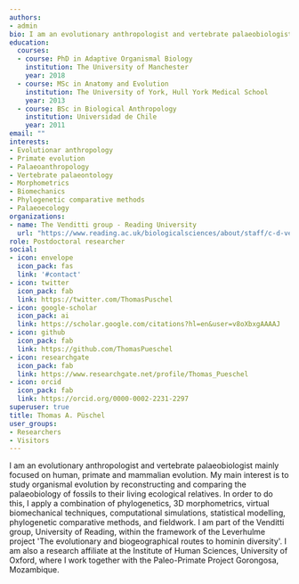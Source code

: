 ```yaml
---
authors:
- admin
bio: I am an evolutionary anthropologist and vertebrate palaeobiologist mainly focused on human, primate and mammalian evolution. My main interest is to study organismal evolution by reconstructing and comparing the palaeobiology of fossils to their living ecological relatives. In order to do this, I apply a combination of phylogenetics, 3D morphometrics, virtual biomechanical techniques, computational simulations, statistical modelling, phylogenetic comparative methods, and fieldwork. I am part of the Venditti group, University of Reading, within the framework of the Leverhulme project 'The evolutionary and biogeographical routes to hominin diversity'. I am also a research affiliate at the Institute of Human Sciences, University of Oxford, where I work together with the Paleo-Primate Project Gorongosa, Mozambique.
education:
  courses:
  - course: PhD in Adaptive Organismal Biology
    institution: The University of Manchester
    year: 2018
  - course: MSc in Anatomy and Evolution
    institution: The University of York, Hull York Medical School
    year: 2013
  - course: BSc in Biological Anthropology
    institution: Universidad de Chile
    year: 2011
email: ""
interests:
- Evolutionar anthropology
- Primate evolution
- Palaeoanthropology
- Vertebrate palaeontology
- Morphometrics
- Biomechanics
- Phylogenetic comparative methods
- Palaeoecology
organizations:
- name: The Venditti group - Reading University
  url: "https://www.reading.ac.uk/biologicalsciences/about/staff/c-d-venditti.aspx"
role: Postdoctoral researcher
social:
- icon: envelope
  icon_pack: fas
  link: '#contact'
- icon: twitter
  icon_pack: fab
  link: https://twitter.com/ThomasPuschel
- icon: google-scholar
  icon_pack: ai
  link: https://scholar.google.com/citations?hl=en&user=v8oXbxgAAAAJ
- icon: github
  icon_pack: fab
  link: https://github.com/ThomasPueschel
- icon: researchgate
  icon_pack: fab
  link: https://www.researchgate.net/profile/Thomas_Pueschel
- icon: orcid
  icon_pack: fab
  link: https://orcid.org/0000-0002-2231-2297
superuser: true
title: Thomas A. Püschel
user_groups:
- Researchers
- Visitors
---
```


I am an evolutionary anthropologist and vertebrate palaeobiologist mainly focused on human, primate and mammalian evolution. My main interest is to study organismal evolution by reconstructing and comparing the palaeobiology of fossils to their living ecological relatives. In order to do this, I apply a combination of phylogenetics, 3D morphometrics, virtual biomechanical techniques, computational simulations, statistical modelling, phylogenetic comparative methods, and fieldwork. I am part of the Venditti group, University of Reading, within the framework of the Leverhulme project 'The evolutionary and biogeographical routes to hominin diversity'. I am also a research affiliate at the Institute of Human Sciences, University of Oxford, where I work together with the Paleo-Primate Project Gorongosa, Mozambique.

